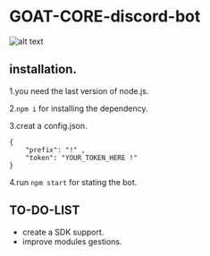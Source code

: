 # GOAT-CORE-discord-bot
![alt text](https://http.cat/204)


## installation.

1.you need the last version of node.js.

2.```npm i``` for installing the dependency.

3.creat a config.json.
``` 
{
    "prefix": "!" ,
    "token": "YOUR_TOKEN_HERE !"
} 
```
4.run ```npm start``` for stating the bot.
## TO-DO-LIST

- create a SDK support.
- improve modules gestions.

